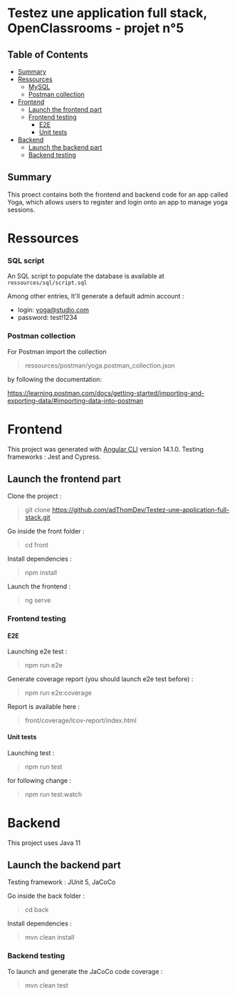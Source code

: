 # Testez une application full stack, OpenClassrooms - projet n°5

## Table of Contents

* [Summary](#summary)
* [Ressources](#ressources)
    * [MySQL](#sql-script)
    * [Postman collection](#postman-collection)
* [Frontend](#frontend)
    * [Launch the frontend part](#launch-the-frontend-part)
    * [Frontend testing](#frontend-testing)
        * [E2E](#e2e)
        * [Unit tests](#unit-tests)
* [Backend](#backend)
    * [Launch the backend part](#launch-the-backend-part)
    * [Backend testing](#backend-testing)

## Summary

This proect contains both the frontend and backend code for an app called Yoga, which allows users to register and login onto an app to manage yoga sessions.

# Ressources

### SQL script

An SQL script to populate the database is available at `ressources/sql/script.sql`

Among other entries, It'll generate a default admin account :
- login: yoga@studio.com
- password: test!1234

### Postman collection

For Postman import the collection

> ressources/postman/yoga.postman_collection.json

by following the documentation:

https://learning.postman.com/docs/getting-started/importing-and-exporting-data/#importing-data-into-postman

# Frontend

This project was generated with [Angular CLI](https://github.com/angular/angular-cli) version 14.1.0.
Testing frameworks : Jest and Cypress.

## Launch the frontend part

Clone the project :

> git clone https://github.com/adThomDev/Testez-une-application-full-stack.git

Go inside the front folder :

> cd front

Install dependencies :

> npm install

Launch the frontend :

> ng serve

### Frontend testing

#### E2E

Launching e2e test :

> npm run e2e

Generate coverage report (you should launch e2e test before) :

> npm run e2e:coverage

Report is available here :

> front/coverage/lcov-report/index.html

#### Unit tests

Launching test :

> npm run test

for following change :

> npm run test:watch

# Backend

This project uses Java 11

## Launch the backend part

Testing framework : JUnit 5, JaCoCo

Go inside the back folder :

> cd back

Install dependencies :

> mvn clean install

### Backend testing

To launch and generate the JaCoCo code coverage :

> mvn clean test
